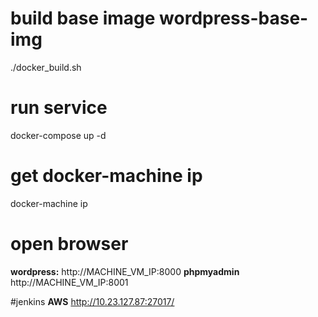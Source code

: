 
# build base image wordpress-base-img
./docker_build.sh

# run service
docker-compose up -d

# get docker-machine ip
docker-machine ip

# open browser
__wordpress:__
http://MACHINE_VM_IP:8000
__phpmyadmin__
http://MACHINE_VM_IP:8001

#jenkins
__AWS__
http://10.23.127.87:27017/